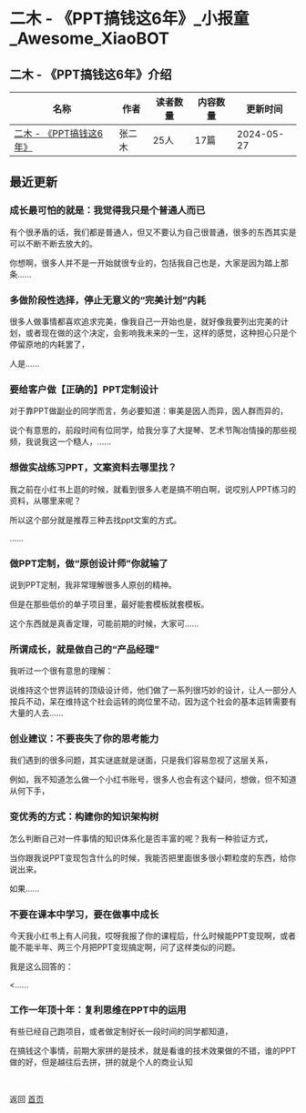 # 二木 - 《PPT搞钱这6年》_小报童_Awesome_XiaoBOT

## 二木 - 《PPT搞钱这6年》介绍
>   
  


|名称|作者|读者数量|内容数量|更新时间|
|---|---|---|---|---|
|[二木 - 《PPT搞钱这6年》](https://xiaobot.net/p/a9527?refer=0b133df9-27dc-423b-8101-639049001c13)|张二木|25人|17篇|2024-05-27|

## 最近更新
### 成长最可怕的就是：我觉得我只是个普通人而已

有个很矛盾的话，我们都是普通人，但又不要认为自己很普通，很多的东西其实是可以不断不断去放大的。

你想啊，很多人并不是一开始就很专业的，包括我自己也是，大家是因为踏上那条......

### 多做阶段性选择，停止无意义的“完美计划”内耗

很多人做事情都喜欢追求完美，像我自己一开始也是，就好像我要列出完美的计划，或者现在做的这个决定，会影响我未来的一生，这样的感觉，这种担心只是个停留原地的内耗罢了，

人是......

### 要给客户做【正确的】PPT定制设计

对于靠PPT做副业的同学而言，务必要知道：审美是因人而异，因人群而异的，

说个有意思的，前段时间有位同学，给我分享了大提琴、艺术节陶冶情操的那些视频，我说我这一个糙人，......

### 想做实战练习PPT，文案资料去哪里找？

我之前在小红书上逛的时候，就看到很多人老是搞不明白啊，说哎别人PPT练习的资料，从哪里来呢？

所以这个部分就是推荐三种去找ppt文案的方式。

......

### 做PPT定制，做“原创设计师”你就输了

说到PPT定制，我非常理解很多人原创的精神。

但是在那些低价的单子项目里，最好能套模板就套模板。

这个东西就是真香定理，可能前期的时候，大家可......

### 所谓成长，就是做自己的“产品经理”

我听过一个很有意思的理解：

说维持这个世界运转的顶级设计师，他们做了一系列很巧妙的设计，让人一部分人按兵不动，呆在维持这个社会运转的岗位里不动，因为这个社会的基本运转需要有大量的人去......

### 创业建议：不要丧失了你的思考能力

我们遇到的很多问题，其实谜底就是谜面，只是我们容易忽视了这层关系，

例如，我不知道怎么做一个小红书账号，很多人也会有这个疑问，想做，但不知道从何下手，

### 变优秀的方式：构建你的知识架构树

怎么判断自己对一件事情的知识体系化是否丰富的呢？我有一种验证方式，

当你跟我说PPT变现包含什么的时候，我能否把里面很多很小颗粒度的东西，给你说出来。

如果......

### 不要在课本中学习，要在做事中成长

今天我小红书上有人问我，哎呀我报了你的课程后，什么时候能PPT变现啊，或者能不能半年、两三个月把PPT变现搞定啊，问了这样类似的问题。

我是这么回答的：

<......

### 工作一年顶十年：复利思维在PPT中的运用

有些已经自己跑项目，或者做定制好长一段时间的同学都知道，

在搞钱这个事情，前期大家拼的是技术，就是看谁的技术效果做的不错，谁的PPT做的好，但是越往后去拼，拼的就是个人的商业认知


<a href="https://github.com/Reno9527/awesome-xiaobot" style="color: white; text-decoration: none;">awesome-xiaobot</a>

返回 [首页](../README.md)
